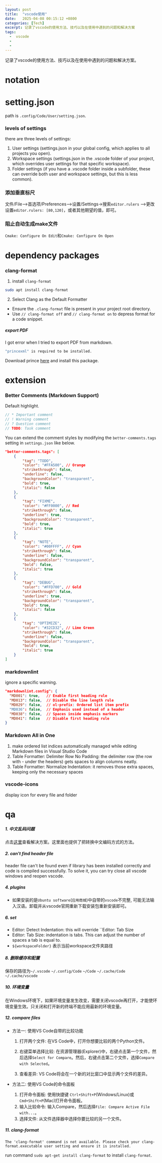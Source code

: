 ```yaml
---
layout: post
title:  "vscode使用"
date:   2025-04-08 00:15:12 +0800
categories: [Tech]
excerpt: 记录了vscode的使用方法、技巧以及在使用中遇到的问题和解决方案
tags:
  -  vscode
  - 
  - 
---
```


记录了vscode的使用方法、技巧以及在使用中遇到的问题和解决方案。

# notation

# setting.json

path is `.config/Code/User/setting.json`.

### levels of settings

there are three levels of settings:

1. User settings (settings.json in your global config, which applies to all projects you open).
2. Workspace settings (settings.json in the .vscode folder of your project, which overrides user settings for that specific workspace).
3. Folder settings (if you have a .vscode folder inside a subfolder, these can override both user and workspace settings, but this is less common).

### 添加垂直标尺

文件/File–>首选项/Preferences–>设置/Settings->搜索`editor.rulers` -->更改设置`editor.rulers: [80,120]`，或者其他期望的值，即可。

### 阻止自动生成make文件

`Cmake: Configure On Edit`和`Cmake: Configure On Open`

# dependency packages

### clang-format

1. install `clang-format`

```bash
sudo apt install clang-format
```

2. Select Clang as the Default Formatter

* Ensure the `.clang-format` file is present in your project root directory.
* Use `// clang-format off` and `// clang-format on` to depress format for a code snippet.

##### export PDF

I got error when I tried to export PDF from markdown.

```bash
"princexml" is required to be installed.
```

Download prince [here](https://www.princexml.com/download/15/) and install this package.

# extension

### Better Comments (Markdown Support)

Default highlight.

```cpp
// * Important comment
// ! Warning comment
// ? Question comment
// TODO: Task comment
```

You can extend the comment styles by modifying the `better-comments.tags` setting in `settings.json` like below.

```json
"better-comments.tags": [
    {
        "tag": "TODO",
        "color": "#FFA500", // Orange
        "strikethrough": false,
        "underline": false,
        "backgroundColor": "transparent",
        "bold": true,
        "italic": false
    },
    {
        "tag": "FIXME",
        "color": "#FF0000", // Red
        "strikethrough": false,
        "underline": true,
        "backgroundColor": "transparent",
        "bold": true,
        "italic": true
    },
    {
        "tag": "NOTE",
        "color": "#00FFFF", // Cyan
        "strikethrough": false,
        "underline": false,
        "backgroundColor": "transparent",
        "bold": false,
        "italic": true
    },
    {
        "tag": "DEBUG",
        "color": "#FFD700", // Gold
        "strikethrough": false,
        "underline": true,
        "backgroundColor": "transparent",
        "bold": true,
        "italic": false
    },
    {
        "tag": "OPTIMIZE",
        "color": "#32CD32", // Lime Green
        "strikethrough": false,
        "underline": false,
        "backgroundColor": "transparent",
        "bold": true,
        "italic": true
    }
]
```

### markdownlint

ignore a specific warning.

```json
"markdownlint.config": {
  "MD001": true,   // Enable first heading rule
  "MD013": false,  // Disable the line length rule
  "MD029": false,  // ol-prefix: Ordered list item prefix
  "MD036": false,  // Emphasis used instead of a header
  "MD038": false,  // Spaces inside emphasis markers
  "MD041": false   // Disable first heading rule
}
```

### Markdown All in One

1. make ordered list indices automatically managed while editing Markdown files in Visual Studio Code
2. Table Formatter: Delimiter Row No Padding: the delimiter row (the row with - under the headers) gets spaces to align columns neatly.
3. Table Formatter: Normalize Indentation: it removes those extra spaces, keeping only the necessary spaces

### vscode-icons

display icon for every file and folder

# qa

##### 1. 中文乱码问题

点击[这里](https://juejin.cn/post/7032129567473188872)查看解决方案。这里面也提供了把转换中文编码方式的方法。

##### 2. can't find header file

header file can't be found even if library has been installed correctly and code is compiled successfully. To solve it, you can try close all vscode windows and reopen vscode.

##### 4. plugins

* 如果安装的是`Ubuntu software`(`应用商城`)中自带的`vscode`不完整, 可能无法输入汉语。卸载并从vscode官网重新下载安装包重新安装即可。

##### 6. set

* Editor: Detect Indentation: this will override ``Editor: Tab Size
* Editor: Tab Size: indentation is tabs. This can adjust the number of spaces a tab is equal to.
* `${workspaceFolder}` 表示当前workspace文件夹路径

##### 8. 删除缓存和配置

保存的路径为`~/.vscode` `~/.config/Code` `~/Code` `~/.cache/Code` `~/.cache/vscode`

##### 10. 环境变量

在Windows环境下，如果环境变量发生改变，需要关闭vscode再打开，才能使环境变量生效。只关闭和打开新的终端不能应用最新的环境变量。

##### 12. compare files

* 方法一: 使用VS Code自带的比较功能
  1. 打开两个文件: 在VS Code中，打开你想要比较的两个Python文件。

  2. 右键菜单选择比较: 在资源管理器(Explorer)中，右键点击第一个文件，然后选择`Select for Compare`。然后，右键点击第二个文件，选择`Compare with Selected`。

  3. 查看差异: VS Code将会在一个新的对比窗口中显示两个文件的差异。

* 方法二: 使用VS Code的命令面板
  1. 打开命令面板: 使用快捷键 `Ctrl+Shift+P`(Windows/Linux)或 `Cmd+Shift+P`(Mac)打开命令面板。
  2. 输入比较命令: 输入Compare，然后选择`File: Compare Active File with...`。
  3. 选择文件: 从文件选择器中选择你要比较的另一个文件。

##### 11. clang-format

```plain
The 'clang-format' command is not available. Please check your clang-format.executable user setting and ensure it is installed.
```

run command `sudo apt-get install clang-format` to install `clang-format`.
